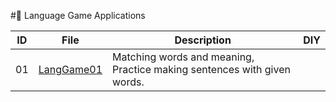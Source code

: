 #🌱 Language Game Applications

| ID | File | Description | DIY | 
|--|--|--|--|
|01| [LangGame01](https://github.com/MK316/Spring2023/blob/main/DL/apps/LangGame01.ipynb) | Matching words and meaning, Practice making sentences with given words.||
